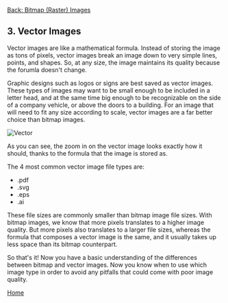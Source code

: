[Back: Bitmap (Raster) Images](https://github.com/mychalmasterson/Final-Project/blob/master/Bitmap.md)

## 3. Vector Images ##


Vector images are like a mathematical formula. Instead of storing the image as tons of pixels, vector images break an image down to very simple lines, points, and shapes. So, at any size, the image maintains its quality because the forumla doesn't change.

Graphic designs such as logos or signs are best saved as vector images. These types of images may want to be small enough to be included in a letter head, and at the same time big enough to be recognizable on the side of a company vehicle, or above the doors to a building. For an image that will need to fit any size according to scale, vector images are a far better choice than bitmap images.  

![Vector](http://txpblog.wpengine.com/wp-content/uploads/2011/06/Vector-image.gif "Vector")

As you can see, the zoom in on the vector image looks exactly how it should, thanks to the formula that the image is stored as. 

The 4 most common vector image file types are: 
* .pdf
* .svg
* .eps
* .ai

These file sizes are commonly smaller than bitmap image file sizes. With bitmap images, we know that more pixels translates to a higher image quality. But more pixels also translates to a larger file sizes, whereas the formula that composes a vector image is the same, and it usually takes up less space than its bitmap counterpart.

So that's it! Now you have a basic understanding of the differences between bitmap and vector images. Now you know when to use which image type in order to avoid any pitfalls that could come with poor image quality.


[Home](https://github.com/mychalmasterson/Final-Project/blob/master/README.md)
